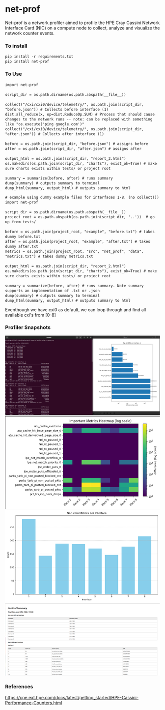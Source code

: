 # net-prof

Net-prof is a network profiler aimed to profile the HPE Cray Cassini Network Interface Card (NIC) on a compute node to collect, analyze and visualize the network counter events.

### To install

```
pip install -r requirements.txt
pip install net-prof
```

### To Use

```
import net-prof

script_dir = os.path.dirname(os.path.abspath(__file__))

collect("/cxi/cxi0/device/telemetry/", os.path.join(script_dir, "before.json")) # Collects before interface (1)
dist.all_reduce(x, op=dist.ReduceOp.SUM) # Process that should cause changes to the network runs -- note: can be replaced with something like "os.execute('ping google.com')"
collect("/cxi/cxi0/device/telemetry/", os.path.join(script_dir, "after.json")) # Collects after interface (1)

before = os.path.join(script_dir, "before.json") # assigns before
after = os.path.join(script_dir, "after.json") # assigns after

output_html = os.path.join(script_dir, "report_2.html")
os.makedirs(os.path.join(script_dir, "charts"), exist_ok=True) # make sure charts exists within tests/ or project root

summary = summarize(before, after) # runs summary
dump(summary) # outputs summary to terminal
dump_html(summary, output_html) # outputs summary to html
```

```
# example using dummy example files for interfaces 1-8. (no collect())
import net-prof

script_dir = os.path.dirname(os.path.abspath(__file__))
project_root = os.path.abspath(os.path.join(script_dir, '..'))  # go up from tests/

before = os.path.join(project_root, "example", "before.txt") # takes dummy before.txt
after = os.path.join(project_root, "example", "after.txt") # takes dummy after.txt
metrics = os.path.join(project_root, "src", "net_prof", "data", "metrics.txt") # takes dummy metrics.txt

output_html = os.path.join(script_dir, "report_2.html")
os.makedirs(os.path.join(script_dir, "charts"), exist_ok=True) # make sure charts exists within tests/ or project root

summary = summarize(before, after) # runs summary. Note summary supports an implementation of .txt or .json
dump(summary) # outputs summary to terminal
dump_html(summary, output_html) # outputs summary to html
```

Eventhough we have cxi0 as default, we can loop through and find all available cxi's from [0-8]


### Profiler Snapshots

![Alt text](docs/image1.png)
![Alt text](docs/image2.png)
![Alt text](docs/net_prof_iface_chart.png)
![Alt text](docs/net_prof_sum_html.png)



### References

https://cpe.ext.hpe.com/docs/latest/getting_started/HPE-Cassini-Performance-Counters.html
